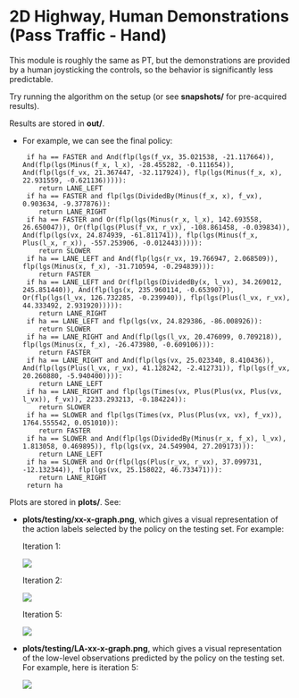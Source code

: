 # 2D Highway, Human Demonstrations (Pass Traffic - Hand)
This module is roughly the same as PT, but the demonstrations are provided by a human joysticking the controls, so the behavior is significantly less predictable.

Try running the algorithm on the setup (or see **snapshots/** for pre-acquired results).

Results are stored in **out/**. 
- For example, we can see the final policy:
   ```
    if ha == FASTER and And(flp(lgs(f_vx, 35.021538, -21.117664)), And(flp(lgs(Minus(f_x, l_x), -28.455282, -0.111654)), And(flp(lgs(f_vx, 21.367447, -32.117924)), flp(lgs(Minus(f_x, x), 22.931559, -0.621136))))):
       return LANE_LEFT
    if ha == FASTER and flp(lgs(DividedBy(Minus(f_x, x), f_vx), 0.903634, -9.377876)):
       return LANE_RIGHT
    if ha == FASTER and Or(flp(lgs(Minus(r_x, l_x), 142.693558, 26.650047)), Or(flp(lgs(Plus(f_vx, r_vx), -108.861458, -0.039834)), And(flp(lgs(vx, 24.874939, -61.811741)), flp(lgs(Minus(f_x, Plus(l_x, r_x)), -557.253906, -0.012443))))):
       return SLOWER
    if ha == LANE_LEFT and And(flp(lgs(r_vx, 19.766947, 2.068509)), flp(lgs(Minus(x, f_x), -31.710594, -0.294839))):
       return FASTER
    if ha == LANE_LEFT and Or(flp(lgs(DividedBy(x, l_vx), 34.269012, 245.851440)), And(flp(lgs(x, 235.960114, -0.653907)), Or(flp(lgs(l_vx, 126.732285, -0.239940)), flp(lgs(Plus(l_vx, r_vx), 44.333492, 2.931920))))):
       return LANE_RIGHT
    if ha == LANE_LEFT and flp(lgs(vx, 24.829386, -86.008926)):
       return SLOWER
    if ha == LANE_RIGHT and And(flp(lgs(l_vx, 20.476099, 0.709218)), flp(lgs(Minus(x, f_x), -26.473980, -0.609106))):
       return FASTER
    if ha == LANE_RIGHT and And(flp(lgs(vx, 25.023340, 8.410436)), And(flp(lgs(Plus(l_vx, r_vx), 41.128242, -2.412731)), flp(lgs(f_vx, 20.260880, -5.940400)))):
       return LANE_LEFT
    if ha == LANE_RIGHT and flp(lgs(Times(vx, Plus(Plus(vx, Plus(vx, l_vx)), f_vx)), 2233.293213, -0.184224)):
       return SLOWER
    if ha == SLOWER and flp(lgs(Times(vx, Plus(Plus(vx, vx), f_vx)), 1764.555542, 0.051010)):
       return FASTER
    if ha == SLOWER and And(flp(lgs(DividedBy(Minus(r_x, f_x), l_vx), 1.813058, 0.469895)), flp(lgs(vx, 24.549904, 27.209173))):
       return LANE_LEFT
    if ha == SLOWER and Or(flp(lgs(Plus(r_vx, r_vx), 37.099731, -12.132344)), flp(lgs(vx, 25.158022, 46.733471))):
       return LANE_RIGHT
    return ha
    ```

Plots are stored in **plots/**. See:
- **plots/testing/xx-x-graph.png**, which gives a visual representation of the action labels selected by the policy on the testing set. For example:

    Iteration 1:

    ![](../assets/PT_H_plots/1-9-graph.png)

    Iteration 2:

    ![](../assets/PT_H_plots/2-9-graph.png)

    Iteration 5:

    ![](../assets/PT_H_plots/5-9-graph.png)
    
- **plots/testing/LA-xx-x-graph.png**, which gives a visual representation of the low-level observations predicted by the policy on the testing set. For example, here is iteration 5:

    ![](../assets/PT_H_plots/LA-5-9-graph.png)
